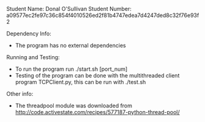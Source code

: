 Student Name: Donal O'Sullivan
Student Number: a09577ec2fe97c36c854f4010526ed2f81b4747edea7d4247ded8c32f76e93f2

Dependency Info:
 - The program has no external dependencies

Running and Testing:
 - To run the program run
      ./start.sh [port_num]
 - Testing of the program can be done with the multithreaded client program TCPClient.py, this can be run with
      ./test.sh

Other info:
  - The threadpool module was downloaded from http://code.activestate.com/recipes/577187-python-thread-pool/
